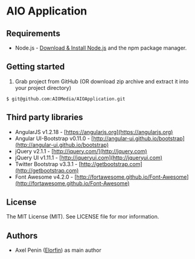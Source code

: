 AIO Application
==================

Requirements
------------------------------

* Node.js - [Download & Install Node.js](http://www.nodejs.org/download/) and the npm package manager.

Getting started
------------------------------

1. Grab project from GitHub (OR download zip archive and extract it into your project directory)

```
$ git@github.com:AIOMedia/AIOApplication.git
```

Third party libraries
------------------------------

* AngularJS v1.2.18 - [https://angularjs.org](https://angularjs.org)
* Angular UI-Bootstrap v0.11.0 - [http://angular-ui.github.io/bootstrap](http://angular-ui.github.io/bootstrap)
* jQuery v2.1.1 - [http://jquery.com/](http://jquery.com)
* jQuery UI v1.11.1 - [http://jqueryui.com](http://jqueryui.com)
* Twitter Bootstrap v3.3.1 - [http://getbootstrap.com](http://getbootstrap.com)
* Font Awesome v4.2.0 - [http://fortawesome.github.io/Font-Awesome](http://fortawesome.github.io/Font-Awesome)

License
------------------------------

The MIT License (MIT).
See LICENSE file for mor information.

Authors
------------------------------

* Axel Penin ([Elorfin](https://github.com/Elorfin)) as main author